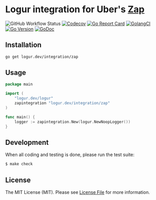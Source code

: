 # Logur integration for Uber's [Zap](https://github.com/uber-go/zap)

![GitHub Workflow Status](https://img.shields.io/github/workflow/status/logur/integration-zap/CI?style=flat-square)
[![Codecov](https://img.shields.io/codecov/c/github/logur/integration-zap?style=flat-square)](https://codecov.io/gh/logur/integration-zap)
[![Go Report Card](https://goreportcard.com/badge/logur.dev/integration/zap?style=flat-square)](https://goreportcard.com/report/logur.dev/integration/zap)
[![GolangCI](https://golangci.com/badges/github.com/logur/integration-zap.svg)](https://golangci.com/r/github.com/logur/integration-zap)
[![Go Version](https://img.shields.io/badge/go%20version-%3E=1.11-61CFDD.svg?style=flat-square)](https://github.com/logur/integration-zap)
[![GoDoc](http://img.shields.io/badge/godoc-reference-5272B4.svg?style=flat-square)](https://godoc.org/logur.dev/integration/zap)


## Installation

```bash
go get logur.dev/integration/zap
```


## Usage

```go
package main

import (
	"logur.dev/logur"
	zapintegration "logur.dev/integration/zap"
)

func main() {
	logger := zapintegration.New(logur.NewNoopLogger())
}
```


## Development

When all coding and testing is done, please run the test suite:

```bash
$ make check
```


## License

The MIT License (MIT). Please see [License File](LICENSE) for more information.
